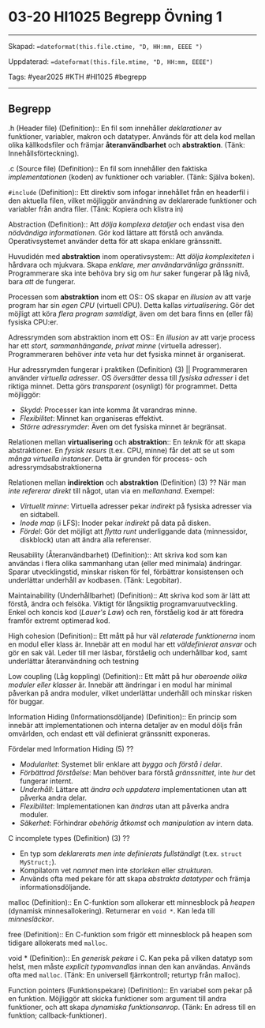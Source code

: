# 03-20 HI1025 Begrepp Övning 1

---

Skapad: `=dateformat(this.file.ctime, "D, HH:mm, EEEE ")`

Uppdaterad: `=dateformat(this.file.mtime, "D, HH:mm, EEEE")`

Tags: #year2025 #KTH #HI1025 #begrepp

---

## Begrepp

.h (Header file) (Definition):: En fil som innehåller *deklarationer* av funktioner, variabler, makron och datatyper. Används för att dela kod mellan olika källkodsfiler och främjar **återanvändbarhet** och **abstraktion**. (Tänk: Innehållsförteckning).

.c (Source file) (Definition):: En fil som innehåller den faktiska *implementationen* (koden) av funktioner och variabler. (Tänk: Själva boken).

`#include` (Definition):: Ett direktiv som infogar innehållet från en headerfil i den aktuella filen, vilket möjliggör användning av deklarerade funktioner och variabler från andra filer. (Tänk: Kopiera och klistra in)

Abstraction (Definition):: Att *dölja komplexa detaljer* och endast visa den *nödvändiga informationen*. Gör kod lättare att förstå och använda. Operativsystemet använder detta för att skapa enklare gränssnitt.

Huvudidén med **abstraktion** inom operativsystem:: Att *dölja komplexiteten* i hårdvara och mjukvara. Skapa *enklare, mer användarvänliga gränssnitt*. Programmerare ska inte behöva bry sig om *hur* saker fungerar på låg nivå, bara *att* de fungerar.

Processen som **abstraktion** inom ett OS:: OS skapar en *illusion* av att varje program har sin *egen CPU* (virtuell CPU). Detta kallas *virtualisering*. Gör det möjligt att köra *flera program samtidigt*, även om det bara finns en (eller få) fysiska CPU:er.

Adressrymden som abstraktion inom ett OS:: En *illusion* av att varje process har ett *stort, sammanhängande, privat minne* (virtuella adresser). Programmeraren behöver *inte* veta hur det fysiska minnet är organiserat.

Hur adressrymden fungerar i praktiken (Definition) (3)
||
Programmeraren använder *virtuella adresser*. OS *översätter* dessa till *fysiska adresser* i det riktiga minnet. Detta görs *transparent* (osynligt) för programmet. Detta möjliggör:
- *Skydd*: Processer kan inte komma åt varandras minne.
- *Flexibilitet*: Minnet kan organiseras effektivt.
- *Större adressrymder*: Även om det fysiska minnet är begränsat.

Relationen mellan **virtualisering** och **abstraktion**:: En *teknik* för att skapa abstraktioner. En *fysisk resurs* (t.ex. CPU, minne) får det att se ut som *många virtuella instanser*. Detta är grunden för process- och adressrymdsabstraktionerna

Relationen mellan **indirektion** och **abstraktion** (Definition) (3)
??
När man *inte refererar direkt* till något, utan via en *mellanhand*. Exempel:
- *Virtuellt minne*: Virtuella adresser pekar *indirekt* på fysiska adresser via en sidtabell.
- *Inode map* (i LFS): Inoder pekar *indirekt* på data på disken.
- *Fördel*: Gör det möjligt att *flytta runt* underliggande data (minnessidor, diskblock) utan att ändra alla referenser.

Reusability (Återanvändbarhet) (Definition):: Att skriva kod som kan användas i flera olika sammanhang utan (eller med minimala) ändringar. Sparar utvecklingstid, minskar risken för fel, förbättrar konsistensen och underlättar underhåll av kodbasen. (Tänk: Legobitar).

Maintainability (Underhållbarhet) (Definition):: Att skriva kod som är lätt att förstå, ändra och felsöka. Viktigt för långsiktig programvaruutveckling. Enkel och koncis kod (*Lauer's Law*) och ren, förståelig kod är att föredra framför extremt optimerad kod.

High cohesion (Definition):: Ett mått på hur väl *relaterade funktionerna* inom en modul eller klass är. Innebär att en modul har ett *väldefinierat ansvar* och gör en sak väl. Leder till mer läsbar, förståelig och underhållbar kod, samt underlättar återanvändning och testning

Low coupling (Låg koppling) (Definition):: Ett mått på hur *oberoende olika moduler eller klasser* är. Innebär att ändringar i en modul har minimal påverkan på andra moduler, vilket underlättar underhåll och minskar risken för buggar.

Information Hiding (Informationsdöljande) (Definition):: En princip som innebär att implementationen och interna detaljer av en modul döljs från omvärlden, och endast ett väl definierat gränssnitt exponeras.

Fördelar med Information Hiding (5)
??
- *Modularitet*: Systemet blir enklare att *bygga och förstå i delar*.
- *Förbättrad förståelse*: Man behöver bara förstå *gränssnittet*, inte *hur* det fungerar internt.
- *Underhåll*: Lättare att *ändra och uppdatera* implementationen utan att påverka andra delar.
- *Flexibilitet*: Implementationen kan *ändras* utan att påverka andra moduler.
- *Säkerhet*: Förhindrar *obehörig åtkomst* och *manipulation* av intern data.

C incomplete types (Definition) (3)
??
- En typ som *deklarerats men inte definierats fullständigt* (t.ex. `struct MyStruct;`).
- Kompilatorn vet *namnet* men inte *storleken* eller *strukturen*.
- Används ofta med pekare för att skapa *abstrakta datatyper* och främja informationsdöljande.

malloc (Definition):: En C-funktion som allokerar ett minnesblock på *heapen* (dynamisk minnesallokering). Returnerar en `void *`. Kan leda till *minnesläckor*.

free (Definition):: En C-funktion som frigör ett minnesblock på heapen som tidigare allokerats med `malloc`.

void * (Definition):: En *generisk pekare* i C. Kan peka på vilken datatyp som helst, men måste *explicit typomvandlas* innan den kan användas. Används ofta med `malloc`. (Tänk: En universell fjärrkontroll; returtyp från malloc).

Function pointers (Funktionspekare) (Definition):: En variabel som pekar på en funktion. Möjliggör att skicka funktioner som argument till andra funktioner, och att skapa *dynamiska funktionsanrop*. (Tänk: En adress till en funktion; callback-funktioner).
